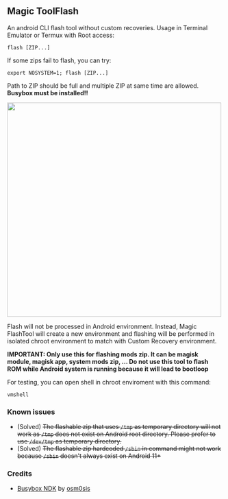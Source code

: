 ## Magic ToolFlash

An android CLI flash tool without custom recoveries. Usage in Terminal Emulator or Termux with Root access: 
```
flash [ZIP...]
```

If some zips fail to flash, you can try:

```
export NOSYSTEM=1; flash [ZIP...]
```

Path to ZIP should be full and multiple ZIP at same time are allowed. **Busybox must be installed!!**

<img src="https://github.com/HuskyDG/huskydg.github.io/raw/main/img/Screenshot_20220411-162531_Terminal_Emulator.png" width="500px"/>

Flash will not be processed in Android environment. Instead, Magic FlashTool will create a new environment and flashing will be performed in isolated chroot environment to match with Custom Recovery environment.

**IMPORTANT: Only use this for flashing mods zip. It can be magisk module, magisk app, system mods zip, ... Do not use this tool to flash ROM while Android system is running because it will lead to bootloop**

For testing, you can open shell in chroot enviroment with this command:

```
vmshell
```


### Known issues

- (Solved) ~~The flashable zip that uses `/tmp` as temporary directory will not work as `/tmp` does not exist on Android root directory. Please prefer to use `/dev/tmp` as temporary directory.~~
- (Solved) ~~The flashable zip hardcoded `/sbin` in command might not work because `/sbin` doesn't always exist on Android 11+~~

### Credits

- [Busybox NDK](https://github.com/Magisk-Modules-Repo/busybox-ndk) by [osm0sis](http://github.com/osm0sis)
